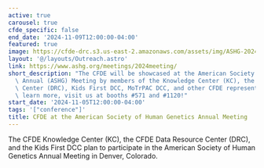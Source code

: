 ```yaml
---
active: true
carousel: true
cfde_specific: false
end_date: '2024-11-09T12:00:00-04:00'
featured: true
image: https://cfde-drc.s3.us-east-2.amazonaws.com/assets/img/ASHG-2024.png
layout: '@/layouts/Outreach.astro'
link: https://www.ashg.org/meetings/2024meeting/
short_description: "The CFDE will be showcased at the American Society of Human Genetics\
  \ Annual (ASHG) Meeting by members of the Knowledge Center (KC), the Data Resource\
  \ Center (DRC), Kids First DCC, MoTrPAC DCC, and other CFDE representatives.\_To\
  \ learn more, visit us at booths #571 and #1120!"
start_date: '2024-11-05T12:00:00-04:00'
tags: '["conference"]'
title: CFDE at the American Society of Human Genetics Annual Meeting
---
```

The CFDE Knowledge Center (KC), the CFDE Data Resource Center (DRC),  and the Kids First DCC plan to participate in the American Society of Human Genetics Annual Meeting in Denver, Colorado.